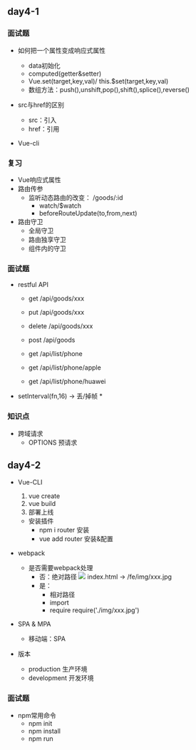## day4-1

### 面试题

* 如何把一个属性变成响应式属性
    * data初始化
    * computed(getter&setter)
    * Vue.set(target,key,val)/ this.$set(target,key,val)
    * 数组方法：push(),unshift,pop(),shift(),splice(),reverse()
* src与href的区别
    * src：引入
    * href：引用

* Vue-cli

### 复习
* Vue响应式属性
* 路由传参
    * 监听动态路由的改变： /goods/:id
        * watch/$watch
        * beforeRouteUpdate(to,from,next)
* 路由守卫
    * 全局守卫
    * 路由独享守卫
    * 组件内的守卫


### 面试题
* restful API
    * get /api/goods/xxx
    * put /api/goods/xxx
    * delete /api/goods/xxx
    * post /api/goods

    * get /api/list/phone
    * get /api/list/phone/apple
    * get /api/list/phone/huawei
* setInterval(fn,16) -> 丢/掉帧
    * 


### 知识点
* 跨域请求
    * OPTIONS 预请求


## day4-2

* Vue-CLI
    1. vue create
    2. vue build
    3. 部署上线

    * 安装插件
        * npm i router      安装
        * vue add router    安装&配置

* webpack
    * 是否需要webpack处理
        * 否：绝对路径 <img src="/img/xxx.jpg"> index.html -> /fe/img/xxx.jpg
        * 是：
            * 相对路径
            * import
            * require  require('./img/xxx.jpg')

* SPA & MPA
    * 移动端：SPA

* 版本
    * production    生产环境
    * development   开发环境

### 面试题
* npm常用命令
    * npm init
    * npm install
    * npm run

    